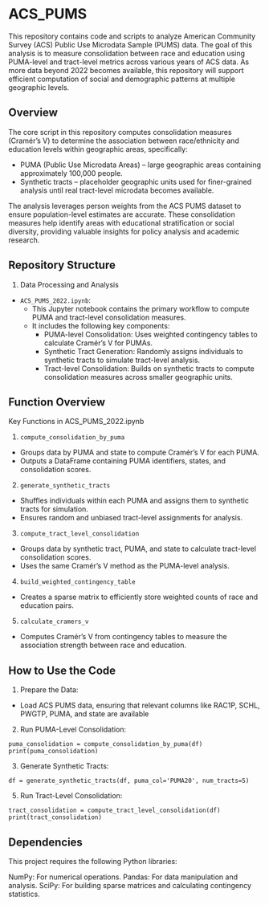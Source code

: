 # ACS_PUMS

This repository contains code and scripts to analyze American Community Survey (ACS) Public Use Microdata Sample (PUMS) data. The goal of this analysis is to measure consolidation between race and education using PUMA-level and tract-level metrics across various years of ACS data. As more data beyond 2022 becomes available, this repository will support efficient computation of social and demographic patterns at multiple geographic levels.

## Overview
The core script in this repository computes consolidation measures (Cramér’s V) to determine the association between race/ethnicity and education levels within geographic areas, specifically:

* PUMA (Public Use Microdata Areas) – large geographic areas containing approximately 100,000 people.
* Synthetic tracts – placeholder geographic units used for finer-grained analysis until real tract-level microdata becomes available.

The analysis leverages person weights from the ACS PUMS dataset to ensure population-level estimates are accurate. These consolidation measures help identify areas with educational stratification or social diversity, providing valuable insights for policy analysis and academic research.

## Repository Structure
1. Data Processing and Analysis
* `ACS_PUMS_2022.ipynb`:
  * This Jupyter notebook contains the primary workflow to compute PUMA and tract-level consolidation measures.
  * It includes the following key components:
      * PUMA-level Consolidation: Uses weighted contingency tables to calculate Cramér’s V for PUMAs.
      * Synthetic Tract Generation: Randomly assigns individuals to synthetic tracts to simulate tract-level analysis.
      * Tract-level Consolidation: Builds on synthetic tracts to compute consolidation measures across smaller geographic units.

## Function Overview
Key Functions in ACS_PUMS_2022.ipynb
1. `compute_consolidation_by_puma`
  * Groups data by PUMA and state to compute Cramér’s V for each PUMA.
  * Outputs a DataFrame containing PUMA identifiers, states, and consolidation scores.
2. `generate_synthetic_tracts`

  * Shuffles individuals within each PUMA and assigns them to synthetic tracts for simulation.
  * Ensures random and unbiased tract-level assignments for analysis.
3. `compute_tract_level_consolidation`

  * Groups data by synthetic tract, PUMA, and state to calculate tract-level consolidation scores.
  * Uses the same Cramér’s V method as the PUMA-level analysis.
4. `build_weighted_contingency_table`

  * Creates a sparse matrix to efficiently store weighted counts of race and education pairs.
5. `calculate_cramers_v`

  * Computes Cramér’s V from contingency tables to measure the association strength between race and education.

## How to Use the Code
1. Prepare the Data:

  * Load ACS PUMS data, ensuring that relevant columns like RAC1P, SCHL, PWGTP, PUMA, and state are available

2. Run PUMA-Level Consolidation:

`puma_consolidation = compute_consolidation_by_puma(df)`
`print(puma_consolidation)`

3. Generate Synthetic Tracts:

`df = generate_synthetic_tracts(df, puma_col='PUMA20', num_tracts=5)`

5. Run Tract-Level Consolidation:

`tract_consolidation = compute_tract_level_consolidation(df)`
`print(tract_consolidation)`

## Dependencies
This project requires the following Python libraries:

NumPy: For numerical operations.
Pandas: For data manipulation and analysis.
SciPy: For building sparse matrices and calculating contingency statistics.
